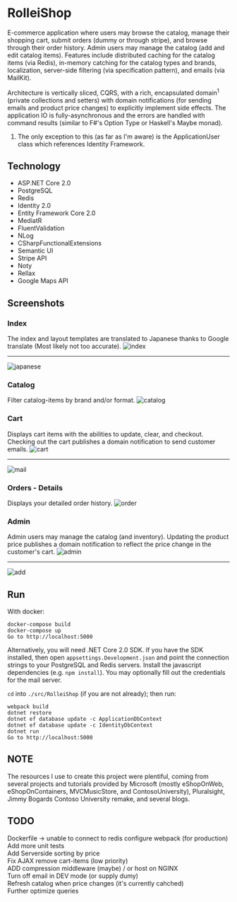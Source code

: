 # RolleiShop

E-commerce application where users may browse the catalog, manage their
shopping cart, submit orders (dummy or through stripe), and browse through
their order history. Admin users may manage the catalog (add and edit catalog
items). Features include distributed caching for the catalog items (via Redis),
in-memory catching for the catalog types and brands, localization, server-side
filtering (via specification pattern), and emails (via MailKit).

Architecture is vertically sliced, CQRS, with a rich, encapsulated
domain<sup>1</sup> (private collections and setters) with domain notifications
(for sending emails and product price changes) to explicitly implement side
effects. The application IO is fully-asynchronous and the errors are handled
with command results (similar to F#'s Option Type or Haskell's Maybe monad).

1. The only exception to this (as far as I'm aware) is the ApplicationUser
   class which references Identity Framework.

Technology
----------
* ASP.NET Core 2.0
* PostgreSQL
* Redis
* Identity 2.0
* Entity Framework Core 2.0 
* MediatR
* FluentValidation
* NLog
* CSharpFunctionalExtensions
* Semantic UI
* Stripe API
* Noty
* Rellax
* Google Maps API

Screenshots
---
### Index 
The index and layout templates are translated to Japanese thanks to Google
translate (Most likely not too accurate).
![index](/screenshots/index.png?raw=true "Index")
***
![japanese](/screenshots/japanese.png?raw=true "Japanese")
### Catalog  
Filter catalog-items by brand and/or format. 
![catalog](/screenshots/catalog.png?raw=true "Catalog")
### Cart
Displays cart items with the abilities to update, clear, and checkout.
Checking out the cart publishes a domain notification to send customer emails.
![cart](/screenshots/cart.png?raw=true "Cart")
***
![mail](/screenshots/mail.png?raw=true "Mail")
### Orders - Details
Displays your detailed order history.
![order](/screenshots/order.png?raw=true "Order")
### Admin 
Admin users may manage the catalog (and inventory). Updating the product price publishes
a domain notification to reflect the price change in the customer's cart.
![admin](/screenshots/admin.png?raw=true "Admin")
***
![add](/screenshots/add.png?raw=true "Add")

Run
---

With docker:
```
docker-compose build
docker-compose up
Go to http://localhost:5000
```
Alternatively, you will need .NET Core 2.0 SDK. If you have the SDK installed,
then open `appsettings.Development.json` and point the connection strings to
your PostgreSQL and Redis servers. Install the javascript dependencies (e.g.
`npm install`). You may optionally fill out the credentials for the mail
server.

`cd` into `./src/RolleiShop` (if you are not already); then run:
```
webpack build
dotnet restore
dotnet ef database update -c ApplicationDbContext
dotnet ef database update -c IdentityDbContext
dotnet run
Go to http://localhost:5000
```

NOTE
----
The resources I use to create this project were plentiful, coming from several
projects and tutorials provided by Microsoft (mostly eShopOnWeb,
eShopOnContainers, MVCMusicStore, and ContosoUniversity), Pluralsight, Jimmy
Bogards Contoso University remake, and several blogs.

TODO
----
Dockerfile -> unable to connect to redis
configure webpack (for production)  
Add more unit tests  
Add Serverside sorting by price  
Fix AJAX remove cart-items (low priority)  
ADD compression middleware (maybe) / or host on NGINX  
Turn off email in DEV mode (or supply dumy)  
Refresh catalog when price changes (it's currently cahched)  
Further optimize queries  
